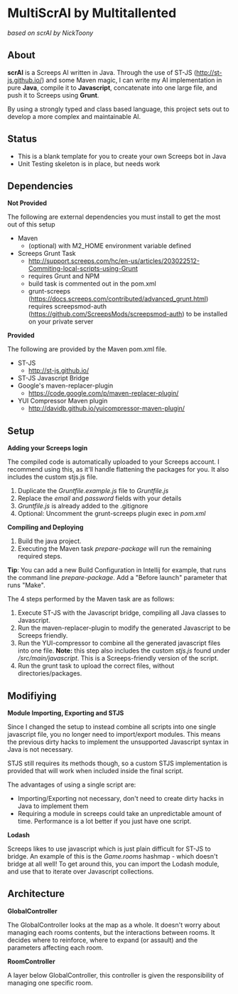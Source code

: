 MultiScrAI by Multitallented
===================
*based on scrAI by NickToony*

About
-------------
**scrAI** is a Screeps AI written in Java. Through the use of ST-JS (http://st-js.github.io/) and some Maven magic, I can write my AI implementation in pure **Java**, compile it to **Javascript**, concatenate into one large file, and push it to Screeps using **Grunt**.

By using a strongly typed and class based language, this project sets out to develop a more complex and maintainable AI.

Status
---------
 - This is a blank template for you to create your own Screeps bot in Java
 - Unit Testing skeleton is in place, but needs work

Dependencies
----------

**Not Provided**

The following are external dependencies you must install to get the most out of this setup

 - Maven
	 - (optional) with M2_HOME environment variable defined
 - Screeps Grunt Task
	 - http://support.screeps.com/hc/en-us/articles/203022512-Commiting-local-scripts-using-Grunt
	 - requires Grunt and NPM
	 - build task is commented out in the pom.xml
	 - grunt-screeps (https://docs.screeps.com/contributed/advanced_grunt.html) requires screepsmod-auth (https://github.com/ScreepsMods/screepsmod-auth) to be installed on your private server

**Provided**

The following are provided by the Maven pom.xml file.

 - ST-JS
	 - http://st-js.github.io/
 - ST-JS Javascript Bridge
 - Google's maven-replacer-plugin
	 - https://code.google.com/p/maven-replacer-plugin/
 - YUI Compressor Maven plugin
	- http://davidb.github.io/yuicompressor-maven-plugin/


Setup
-------------------

**Adding your Screeps login**

The compiled code is automatically uploaded to your Screeps account. I recommend using this, as it'll handle flattening the packages for you. It also includes the custom stjs.js file.

1. Duplicate the *Gruntfile.example.js* file to *Gruntfile.js*
2. Replace the *email* and *password* fields with your details
3. *Gruntfile.js* is already added to the .gitignore
4. Optional: Uncomment the grunt-screeps plugin exec in *pom.xml*

**Compiling and Deploying**

1. Build the java project.
2. Executing the Maven task *prepare-package* will run the remaining required steps.

**Tip**: You can add a new Build Configuration in Intellij for example, that runs the command line *prepare-package*. Add a "Before launch" parameter that runs "Make".

The 4 steps performed by the Maven task are as follows:

1. Execute ST-JS with the Javascript bridge, compiling all Java classes to Javascript.
2. Run the maven-replacer-plugin to modify the generated Javascript to be Screeps friendly. 
3. Run the YUI-compressor to combine all the generated javascript files into one file. **Note:** this step also includes the custom *stjs.js* found under */src/main/javascript*. This is a Screeps-friendly version of the script.
4. Run the grunt task to upload the correct files, without directories/packages.

Modifiying
-------
**Module Importing, Exporting and STJS**

Since I changed the setup to instead combine all scripts into one single javascript file, you no longer need to import/export modules. This means the previous dirty hacks to implement the unsupported Javascript syntax in Java is not necessary.

STJS still requires its methods though, so a custom STJS implementation is provided that will work when included inside the final script.

The advantages of using a single script are:
- Importing/Exporting not necessary, don't need to create dirty hacks in Java to implement them
- Requiring a module in screeps could take an unpredictable amount of time. Performance is a lot better if you just have one script.

**Lodash**

Screeps likes to use javascript which is just plain difficult for ST-JS to bridge. An example of this is the *Game.rooms* hashmap - which doesn't bridge at all well! To get around this, you can import the Lodash module, and use that to iterate over Javascript collections.

Architecture
-------

**GlobalController**

The GlobalController looks at the map as a whole. It doesn't worry about managing each rooms contents, but the interactions between rooms. It decides where to reinforce, where to expand (or assault) and the parameters affecting each room.

**RoomController**

A layer below GlobalController, this controller is given the responsibility of managing one specific room.